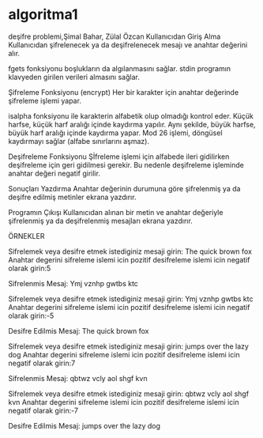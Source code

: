 # algoritma1
 deşifre problemi,Şimal Bahar, Zülal Özcan
Kullanıcıdan Giriş Alma
Kullanıcıdan şifrelenecek ya da deşifrelenecek mesajı ve anahtar değerini alır.

fgets fonksiyonu boşlukların da algılanmasını sağlar.
stdin programın klavyeden girilen verileri almasını sağlar.

Şifreleme Fonksiyonu (encrypt)
Her bir karakter için anahtar değerinde şifreleme işlemi yapar.

isalpha fonksiyonu ile karakterin alfabetik olup olmadığı kontrol eder.
Küçük harfse, küçük harf aralığı içinde kaydırma yapılır. Aynı şekilde, 
büyük harfse, büyük harf aralığı içinde kaydırma yapar.
Mod 26 işlemi, döngüsel kaydırmayı sağlar (alfabe sınırlarını aşmaz).

Deşifreleme Fonksiyonu 
Şİfreleme işlemi için alfabede ileri gidilirken deşifreleme için geri gidilmesi gerekir.
Bu nedenle deşifreleme işleminde anahtar değeri negatif girilir.

Sonuçları Yazdırma
Anahtar değerinin durumuna göre şifrelenmiş ya da deşifre edilmiş metinler ekrana yazdırır.

Programın Çıkışı
Kullanıcıdan alınan bir metin ve anahtar değeriyle şifrelenmiş 
ya da deşifrelenmiş mesajları ekrana yazdırır.




ÖRNEKLER

Sifrelemek veya desifre etmek istediginiz mesaji girin: The quick brown fox
Anahtar degerini sifreleme islemi icin pozitif desifreleme islemi icin negatif olarak girin:5

Sifrelenmis Mesaj: Ymj vznhp gwtbs ktc

Sifrelemek veya desifre etmek istediginiz mesaji girin: Ymj vznhp gwtbs ktc
Anahtar degerini sifreleme islemi icin pozitif desifreleme islemi icin negatif olarak girin:-5

Desifre Edilmis Mesaj: The quick brown fox


Sifrelemek veya desifre etmek istediginiz mesaji girin: jumps over the lazy dog
Anahtar degerini sifreleme islemi icin pozitif desifreleme islemi icin negatif olarak girin:7

Sifrelenmis Mesaj: qbtwz vcly aol shgf kvn

Sifrelemek veya desifre etmek istediginiz mesaji girin: qbtwz vcly aol shgf kvn
Anahtar degerini sifreleme islemi icin pozitif desifreleme islemi icin negatif olarak girin:-7

Desifre Edilmis Mesaj: jumps over the lazy dog
